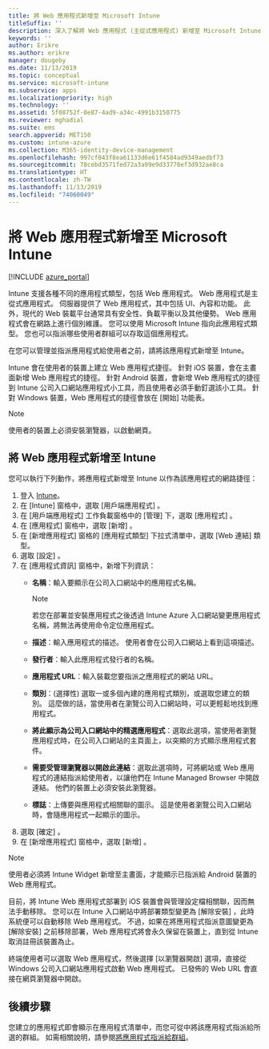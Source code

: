 ```yaml
---
title: 將 Web 應用程式新增至 Microsoft Intune
titleSuffix: ''
description: 深入了解將 Web 應用程式 (主從式應用程式) 新增至 Microsoft Intune。
keywords: ''
author: Erikre
ms.author: erikre
manager: dougeby
ms.date: 11/13/2019
ms.topic: conceptual
ms.service: microsoft-intune
ms.subservice: apps
ms.localizationpriority: high
ms.technology: ''
ms.assetid: 5f08752f-0e87-4ad9-a34c-4991b3150775
ms.reviewer: mghadial
ms.suite: ems
search.appverid: MET150
ms.custom: intune-azure
ms.collection: M365-identity-device-management
ms.openlocfilehash: 997cf043f8ea61133d6e61f4584ad9349aedbf73
ms.sourcegitcommit: 78cebd3571fed72a3a99e9d33770ef3d932ae8ca
ms.translationtype: HT
ms.contentlocale: zh-TW
ms.lasthandoff: 11/13/2019
ms.locfileid: "74060049"
---
```

# <a name="add-web-apps-to-microsoft-intune"></a>將 Web 應用程式新增至 Microsoft Intune

[!INCLUDE [azure_portal](../includes/azure_portal.md)]

Intune 支援各種不同的應用程式類型，包括 Web 應用程式。 Web 應用程式是主從式應用程式。 伺服器提供了 Web 應用程式，其中包括 UI、內容和功能。 此外，現代的 Web 裝載平台通常具有安全性、負載平衡以及其他優勢。 Web 應用程式會在網路上進行個別維護。 您可以使用 Microsoft Intune 指向此應用程式類型。 您也可以指派哪些使用者群組可以存取這個應用程式。 

在您可以管理並指派應用程式給使用者之前，請將該應用程式新增至 Intune。 

Intune 會在使用者的裝置上建立 Web 應用程式捷徑。 針對 iOS 裝置，會在主畫面新增 Web 應用程式的捷徑。 針對 Android 裝置，會新增 Web 應用程式的捷徑到 Intune 公司入口網站應用程式小工具，而且使用者必須手動釘選該小工具。 針對 Windows 裝置，Web 應用程式的捷徑會放在 [開始] 功能表。

> [!Note]
> 使用者的裝置上必須安裝瀏覽器，以啟動網頁。 

## <a name="add-a-web-app-to-intune"></a>將 Web 應用程式新增至 Intune
您可以執行下列動作，將應用程式新增至 Intune 以作為該應用程式的網路捷徑：

1. 登入 [Intune](https://go.microsoft.com/fwlink/?linkid=2090973)。
3. 在 [Intune]  窗格中，選取 [用戶端應用程式]  。
4. 在 [用戶端應用程式]  工作負載窗格中的 [管理]  下，選取 [應用程式]  。
5. 在 [應用程式]  窗格中，選取 [新增]  。
6. 在 [新增應用程式]  窗格的 [應用程式類型]  下拉式清單中，選取 [Web 連結]  類型。
7. 選取 [設定]  。
8. 在 [應用程式資訊]  窗格中，新增下列資訊：
    - **名稱**：輸入要顯示在公司入口網站中的應用程式名稱。 

        > [!NOTE]
        > 若您在部署並安裝應用程式之後透過 Intune Azure 入口網站變更應用程式名稱，將無法再使用命令定位應用程式。

    - **描述**：輸入應用程式的描述。 使用者會在公司入口網站上看到這項描述。
    - **發行者**：輸入此應用程式發行者的名稱。
    - **應用程式 URL**：輸入裝載您要指派之應用程式的網站 URL。
    - **類別**：(選擇性) 選取一或多個內建的應用程式類別，或選取您建立的類別。 這麼做的話，當使用者在瀏覽公司入口網站時，可以更輕鬆地找到應用程式。
    - **將此顯示為公司入口網站中的精選應用程式**：選取此選項，當使用者瀏覽應用程式時，在公司入口網站的主頁面上，以突顯的方式顯示應用程式套件。
    - **需要受管理瀏覽器以開啟此連結**：選取此選項時，可將網站或 Web 應用程式的連結指派給使用者，以讓他們在 Intune Managed Browser 中開啟連結。 他們的裝置上必須安裝此瀏覽器。
    - **標誌**：上傳要與應用程式相關聯的圖示。 這是使用者瀏覽公司入口網站時，會隨應用程式一起顯示的圖示。
9. 選取 [確定]  。
10. 在 [新增應用程式]  窗格中，選取 [新增]  。

> [!Note]
> 使用者必須將 Intune Widget 新增至主畫面，才能顯示已指派給 Android 裝置的 Web 應用程式。
>
> 目前，將 Intune Web 應用程式部署到 iOS 裝置會與管理設定檔相關聯，因而無法手動移除。 您可以在 Intune 入口網站中將部署類型變更為 [解除安裝]  ，此時系統便可以自動移除 Web 應用程式。 不過，如果在將應用程式指派意圖變更為 [解除安裝]  之前移除部署，Web 應用程式將會永久保留在裝置上，直到從 Intune 取消註冊該裝置為止。

終端使用者可以選取 Web 應用程式，然後選擇 [以瀏覽器開啟]  選項，直接從 Windows 公司入口網站應用程式啟動 Web 應用程式。 已發佈的 Web URL 會直接在網頁瀏覽器中開啟。 

## <a name="next-steps"></a>後續步驟

您建立的應用程式即會顯示在應用程式清單中，而您可從中將該應用程式指派給所選的群組。 如需相關說明，請參閱[將應用程式指派給群組](apps-deploy.md)。 

